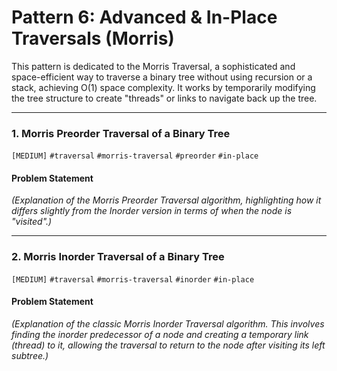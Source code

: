 # Pattern 6: Advanced & In-Place Traversals (Morris)

This pattern is dedicated to the Morris Traversal, a sophisticated and space-efficient way to traverse a binary tree without using recursion or a stack, achieving O(1) space complexity. It works by temporarily modifying the tree structure to create "threads" or links to navigate back up the tree.

---

### 1. Morris Preorder Traversal of a Binary Tree
`[MEDIUM]` `#traversal` `#morris-traversal` `#preorder` `#in-place`

#### Problem Statement
*(Explanation of the Morris Preorder Traversal algorithm, highlighting how it differs slightly from the Inorder version in terms of when the node is "visited".)*

---

### 2. Morris Inorder Traversal of a Binary Tree
`[MEDIUM]` `#traversal` `#morris-traversal` `#inorder` `#in-place`

#### Problem Statement
*(Explanation of the classic Morris Inorder Traversal algorithm. This involves finding the inorder predecessor of a node and creating a temporary link (thread) to it, allowing the traversal to return to the node after visiting its left subtree.)*
